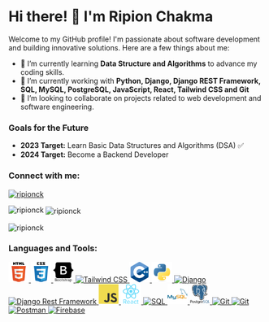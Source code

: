 # Hi there! 👋 I'm Ripion Chakma

Welcome to my GitHub profile! I'm passionate about software development and building innovative solutions. Here are a few things about me:

- 🔭 I’m currently learning **Data Structure and Algorithms** to advance my coding skills.
- 🌱 I’m currently working with **Python, Django, Django REST Framework, SQL, MySQL, PostgreSQL, JavaScript, React, Tailwind CSS and Git**
- 👯 I’m looking to collaborate on projects related to web development and software engineering.

### Goals for the Future

- **2023 Target:** Learn Basic Data Structures and Algorithms (DSA) ✅
- **2024 Target:** Become a Backend Developer

<h3 align="left">Connect with me:</h3>
<p align="left">
<a href="https://linkedin.com/in/ripionck" target="blank"><img align="center" src="https://raw.githubusercontent.com/rahuldkjain/github-profile-readme-generator/master/src/images/icons/Social/linked-in-alt.svg" alt="ripionck" height="30" width="40" /></a>
</p>


<p><img align="left" src="https://github-readme-stats.vercel.app/api/top-langs?username=ripionck&show_icons=true&locale=en&layout=compact" alt="ripionck" /></p>

<p>&nbsp;<img align="center" src="https://github-readme-stats.vercel.app/api?username=ripionck&show_icons=true&locale=en" alt="ripionck" /></p>

<p><img align="center" src="https://github-readme-streak-stats.herokuapp.com/?user=ripionck&" alt="ripionck" /></p>


<h3 align="left">Languages and Tools:</h3>
<p align="left">
    <a href="https://www.w3.org/html/" target="_blank" rel="noreferrer">
        <img src="https://raw.githubusercontent.com/devicons/devicon/master/icons/html5/html5-original-wordmark.svg" alt="HTML5" width="40" height="40"/>
    </a>
    <a href="https://www.w3schools.com/css/" target="_blank" rel="noreferrer">
        <img src="https://raw.githubusercontent.com/devicons/devicon/master/icons/css3/css3-original-wordmark.svg" alt="CSS3" width="40" height="40"/>
    </a>
    <a href="https://getbootstrap.com" target="_blank" rel="noreferrer">
        <img src="https://raw.githubusercontent.com/devicons/devicon/master/icons/bootstrap/bootstrap-plain-wordmark.svg" alt="Bootstrap" width="40" height="40"/>
    </a>
    <a href="https://tailwindcss.com/" target="_blank" rel="noreferrer">
        <img src="https://www.vectorlogo.zone/logos/tailwindcss/tailwindcss-icon.svg" alt="Tailwind CSS" width="40" height="40"/>
    </a>
    <a href="https://www.w3schools.com/cpp/" target="_blank" rel="noreferrer">
        <img src="https://raw.githubusercontent.com/devicons/devicon/master/icons/cplusplus/cplusplus-original.svg" alt="C++" width="40" height="40"/>
    </a>
    <a href="https://www.python.org" target="_blank" rel="noreferrer">
        <img src="https://raw.githubusercontent.com/devicons/devicon/master/icons/python/python-original.svg" alt="Python" width="40" height="40"/>
    </a>
    <a href="https://www.djangoproject.com/" target="_blank" rel="noreferrer">
        <img src="https://cdn.worldvectorlogo.com/logos/django.svg" alt="Django" width="40" height="40"/>
    </a>
    <a href="https://www.django-rest-framework.org/" target="_blank" rel="noreferrer">
        <img src="https://icon.icepanel.io/Technology/svg/Django-REST.svg" alt="Django Rest Framework" width="40" height="40"/>
    </a>
    <a href="https://developer.mozilla.org/en-US/docs/Web/JavaScript" target="_blank" rel="noreferrer">
        <img src="https://raw.githubusercontent.com/devicons/devicon/master/icons/javascript/javascript-original.svg" alt="JavaScript" width="40" height="40"/>
    </a>
    <a href="https://reactjs.org/" target="_blank" rel="noreferrer">
        <img src="https://raw.githubusercontent.com/devicons/devicon/master/icons/react/react-original-wordmark.svg" alt="React" width="40" height="40"/>
    </a>
     <a href="https://www.mysql.com/" target="_blank" rel="noreferrer">
        <img src="https://icon.icepanel.io/Technology/svg/Azure-SQL-Database.svg" alt="SQL" width="40" height="40"/>
    </a>
    <a href="https://www.mysql.com/" target="_blank" rel="noreferrer">
        <img src="https://raw.githubusercontent.com/devicons/devicon/master/icons/mysql/mysql-original-wordmark.svg" alt="MySQL" width="40" height="40"/>
    </a>
    <a href="https://www.postgresql.org" target="_blank" rel="noreferrer">
        <img src="https://raw.githubusercontent.com/devicons/devicon/master/icons/postgresql/postgresql-original-wordmark.svg" alt="PostgreSQL" width="40" height="40"/>
    </a>
    <a href="https://git-scm.com/" target="_blank" rel="noreferrer">
        <img src="https://www.vectorlogo.zone/logos/git-scm/git-scm-icon.svg" alt="Git" width="40" height="40"/>
    </a>
    <a href="https://www.npmjs.com/" target="_blank" rel="noreferrer">
        <img src="https://icon.icepanel.io/Technology/svg/NPM.svg" alt="Git" width="40" height="40"/>
    </a>
    <a href="https://postman.com" target="_blank" rel="noreferrer">
        <img src="https://www.vectorlogo.zone/logos/getpostman/getpostman-icon.svg" alt="Postman" width="40" height="40"/>
    </a>
    <a href="https://firebase.google.com/" target="_blank" rel="noreferrer">
        <img src="https://www.vectorlogo.zone/logos/firebase/firebase-icon.svg" alt="Firebase" width="40" height="40"/>
    </a>
</p>
